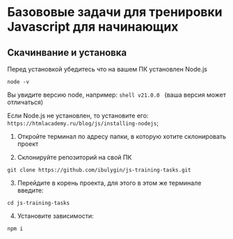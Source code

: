 # Базововые задачи для тренировки Javascript для начинающих

## Скачинвание и установка

Перед установкой убедитесь что на вашем ПК установлен Node.js

```shell
node -v
```

Вы увидите версию node, например: `shell v21.0.0 ` (ваша версия может отличаться)

Если Node.js не установлен, то установите его: `https://htmlacademy.ru/blog/js/installing-nodejs`;

1. Откройте терминал по адресу папки, в которую хотите склонировать проект

2. Склонируйте репозиторий на свой ПК

```shell
git clone https://github.com/ibulygin/js-training-tasks.git
```

3. Перейдите в корень проекта, для этого в этом же терминале введите:

```shell
cd js-training-tasks
```

4.  Установите зависимости:

```shell
npm i
```
